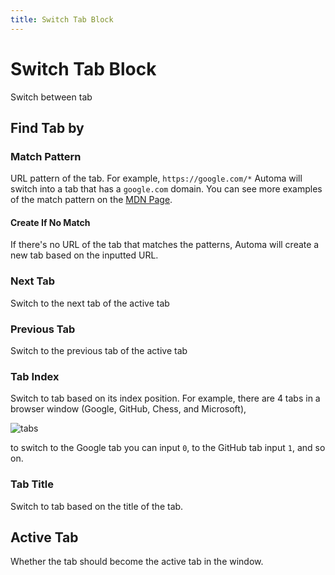```yaml
---
title: Switch Tab Block
---
```


# Switch Tab Block

Switch between tab


## Find Tab by

### Match Pattern
URL pattern of the tab. For example, `https://google.com/*` Automa will switch into a tab that has a `google.com` domain.
You can see more examples of the match pattern on the [MDN Page](https://developer.mozilla.org/en-US/docs/Mozilla/Add-ons/WebExtensions/Match_patterns#examples).

#### Create If No Match
If there's no URL of the tab that matches the patterns, Automa will create a new tab based on the inputted URL.

### Next Tab
Switch to the next tab of the active tab

### Previous Tab
Switch to the previous tab of the active tab

### Tab Index
Switch to tab based on its index position. For example, there are 4 tabs in a browser window (Google, GitHub, Chess, and Microsoft), 

![tabs](https://res.cloudinary.com/chat-story/image/upload/v1657083615/automa/tabs_ctqmdm.png)

to switch to the Google tab you can input `0`, to the GitHub tab input `1`, and so on.

### Tab Title
Switch to tab based on the title of the tab.

## Active Tab
Whether the tab should become the active tab in the window.
